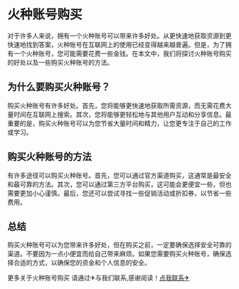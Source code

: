 # 火种账号购买

对于许多人来说，拥有一个火种账号可以带来许多好处。从更快速地获取资源到更快速地找到答案，火种账号在互联网上的使用已经变得越来越普遍。但是，为了拥有一个火种账号，您可能需要花费一些金钱。在本文中，我们将探讨火种账号购买的好处以及一些购买火种账号的方法。

## 为什么要购买火种账号？

购买火种账号有许多好处。首先，您将能够更快速地获取所需资源，而无需花费大量时间在互联网上搜索。其次，您将能够更轻松地与其他用户互动和分享信息。最重要的是，购买火种账号可以为您节省大量时间和精力，让您更专注于自己的工作或学习。

## 购买火种账号的方法

有许多途径可以购买火种账号。首先，您可以通过官方渠道购买，这通常是最安全和最可靠的方法。其次，您可以通过第三方平台购买，这可能会更便宜一些，但也需要更加小心谨慎。最后，您还可以尝试寻找一些促销活动或折扣券，以节省一些费用。

## 总结

购买火种账号可以为您带来许多好处，但在购买之前，一定要确保选择安全可靠的渠道。不要因为一点小便宜而给自己带来麻烦。如果您需要购买火种账号，确保选择合适的方式，以确保您的资金和个人信息的安全。

更多关于火种账号购买 请通过✈与我们联系,感谢阅读！[点我联系✈](https://cn.G208.com)